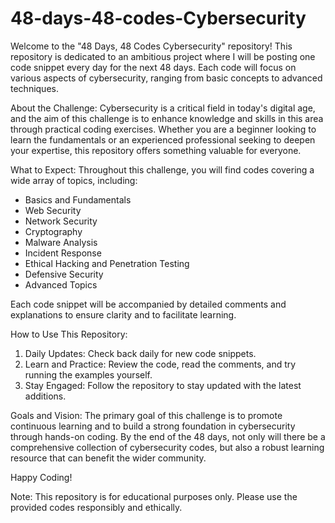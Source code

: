 # 48-days-48-codes-Cybersecurity 

Welcome to the "48 Days, 48 Codes Cybersecurity" repository! This repository is dedicated to an ambitious project where I will be posting one code snippet every day for the next 48 days. Each code will focus on various aspects of cybersecurity, ranging from basic concepts to advanced techniques.

About the Challenge:
Cybersecurity is a critical field in today's digital age, and the aim of this challenge is to enhance knowledge and skills in this area through practical coding exercises. Whether you are a beginner looking to learn the fundamentals or an experienced professional seeking to deepen your expertise, this repository offers something valuable for everyone.

What to Expect:
Throughout this challenge, you will find codes covering a wide array of topics, including:

- Basics and Fundamentals
- Web Security
- Network Security
- Cryptography
- Malware Analysis
- Incident Response
- Ethical Hacking and Penetration Testing
- Defensive Security
- Advanced Topics

Each code snippet will be accompanied by detailed comments and explanations to ensure clarity and to facilitate learning.

How to Use This Repository:
1. Daily Updates: Check back daily for new code snippets.
2. Learn and Practice: Review the code, read the comments, and try running the examples yourself.
3. Stay Engaged: Follow the repository to stay updated with the latest additions.

Goals and Vision:
The primary goal of this challenge is to promote continuous learning and to build a strong foundation in cybersecurity through hands-on coding. By the end of the 48 days, not only will there be a comprehensive collection of cybersecurity codes, but also a robust learning resource that can benefit the wider community.

Happy Coding!

Note: This repository is for educational purposes only. Please use the provided codes responsibly and ethically.
